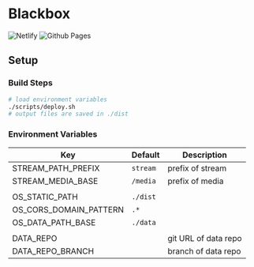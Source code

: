 # Blackbox

![Netlify](https://api.netlify.com/api/v1/badges/24ab316e-e4b2-4571-b324-46837fd5996a/deploy-status)
![Github Pages](https://github.com/P4SSER8Y/p4sser8y.github.io/actions/workflows/page.yml/badge.svg?branch=ocean)

## Setup

### Build Steps

```bash
# load environment variables
./scripts/deploy.sh
# output files are saved in ./dist
```

### Environment Variables

| Key                    | Default  | Description          |
| ---------------------- | -------- | -------------------- |
| STREAM_PATH_PREFIX     | `stream` | prefix of stream     |
| STREAM_MEDIA_BASE      | `/media` | prefix of media      |
|                        |          |                      |
| OS_STATIC_PATH         | `./dist` |                      |
| OS_CORS_DOMAIN_PATTERN | `.*`     |                      |
| OS_DATA_PATH_BASE      | `./data` |                      |
|                        |          |                      |
| DATA_REPO              | ` `      | git URL of data repo |
| DATA_REPO_BRANCH       | ` `      | branch of data repo  |
